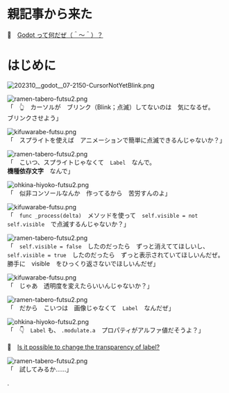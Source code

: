 # 親記事から来た

📖　[Godot って何だぜ（＾～＾）？](https://crieit.net/posts/Godot-65115761b6a17)  

# はじめに

![202310__godot__07-2150-CursorNotYetBlink.png](https://crieit.now.sh/upload_images/b9f80e851902c0552f00a7d5a769c672652154316bfd1.png)  

![ramen-tabero-futsu2.png](https://crieit.now.sh/upload_images/d27ea8dcfad541918d9094b9aed83e7d61daf8532bbbe.png)  
「　👆　カーソルが　ブリンク（Blink；点滅）してないのは　気になるぜ。  
ブリンクさせよう」  

![kifuwarabe-futsu.png](https://crieit.now.sh/upload_images/beaf94b260ae2602ca8cf7f5bbc769c261daf8686dbda.png)  
「　スプライトを使えば　アニメーションで簡単に点滅できるんじゃないか？」  

![ramen-tabero-futsu2.png](https://crieit.now.sh/upload_images/d27ea8dcfad541918d9094b9aed83e7d61daf8532bbbe.png)  
「　こいつ、スプライトじゃなくて　`Label`　なんで。  
**機種依存文字**　なんで」  

![ohkina-hiyoko-futsu2.png](https://crieit.now.sh/upload_images/96fb09724c3ce40ee0861a0fd1da563d61daf8a09d9bc.png)  
「　似非コンソールなんか　作ってるから　苦労すんのよ」  

![kifuwarabe-futsu.png](https://crieit.now.sh/upload_images/beaf94b260ae2602ca8cf7f5bbc769c261daf8686dbda.png)  
「　`func _process(delta)`　メソッドを使って　`self.visible = not self.visible`　で点滅するんじゃないか？」  

![ramen-tabero-futsu2.png](https://crieit.now.sh/upload_images/d27ea8dcfad541918d9094b9aed83e7d61daf8532bbbe.png)  
「　`self.visible = false`　したのだったら　ずっと消えててほしいし、  
`self.visible = true`　したのだったら　ずっと表示されていてほしいんだぜ。  
勝手に　visible　をひっくり返さないでほしいんだぜ」  

![kifuwarabe-futsu.png](https://crieit.now.sh/upload_images/beaf94b260ae2602ca8cf7f5bbc769c261daf8686dbda.png)  
「　じゃあ　透明度を変えたらいいんじゃないか？」  

![ramen-tabero-futsu2.png](https://crieit.now.sh/upload_images/d27ea8dcfad541918d9094b9aed83e7d61daf8532bbbe.png)  
「　だから　こいつは　画像じゃなくて　`Label`　なんだぜ」  

![ohkina-hiyoko-futsu2.png](https://crieit.now.sh/upload_images/96fb09724c3ce40ee0861a0fd1da563d61daf8a09d9bc.png)  
「　👇　`Label` も、 `.modulate.a`　プロパティがアルファ値だそうよ？」  

📖　[Is it possible to change the transparency of label?](https://ask.godotengine.org/45694/is-it-possible-to-change-the-transparency-of-label)  

![ramen-tabero-futsu2.png](https://crieit.now.sh/upload_images/d27ea8dcfad541918d9094b9aed83e7d61daf8532bbbe.png)  
「　試してみるか……」  

.
